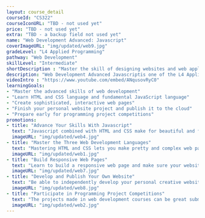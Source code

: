 ```yaml
---
layout: course_detail
courseId: "CS322"
courseIconURL: "TBD - not used yet"
price: "TBD - not used yet"
extra: "TBD - a backup field not used yet"
name: "Web Development Advanced: Javascript"
coverImageURL: "img/updated/web9.jpg"
gradeLevel: "L4 Applied Programming"
pathway: "Web Development"
skillLevel: "Intermediate"
shortDescription : "Master the skill of designing websites and web applications with dynamic and interactive features, publish them confidently on the cloud, and allow users around the world to experience your creativity and talent！"
description: "Web Development Advanced Javascriptis one of the L4 Applied Programming series courses. Building off of the Web 1 course, students will learn the Javascript programming language and learn how to add interactivity to their projects. The ultimate goal is to help students build dynamic and interactive websites and web applications that can be published on the cloud."
videoIntro : "https://www.youtube.com/embed/ANqusovRyC0"
learningGoals:
- "Master the advanced skills of web development"
- "Learn HTML and CSS language and fundamental JavaScript language"
- "Create sophisticated, interactive web pages"
- "Finish your personal website project and publish it to the cloud"
- "Prepare early for programming project competitions"
promotions:
- title: "Advance Your Skills With Javascript"
  text: "Javascript combined with HTML and CSS make for beautiful and functional websites that elevate the user experience."
  imageURL: "img/updated/web4.jpg"
- title: "Master the Three Web Development Languages"
  text: "Mastering HTML and CSS lets you make pretty and complex web pages. Adding Javascript into the mix will bolster your website into the next level of looks and functionality."
  imageURL: "img/updated/web1.jpg"
- title: "Build Responsive Web Pages"
  text: "Learn to build a responsive web page and make sure your website displays perfectly on different devices to provide the smoothest user experience possible."
  imageURL: "img/updated/web7.jpg"
- title: "Develop and Publish Your Own Website"
  text: "Be able to independently develop your personal creative website and deploy it on the cloud to be accessed by users worldwide."
  imageURL: "img/updated/web8.jpg"
- title: "Participate in Programming Project Competitions"
  text: "The projects made in web development courses can be great submissions for programming project competitions. Use all of your creativity, get involved in solving life's problems, do experiments, publish the projects, and build a foundation for college applications."
  imageURL: "img/updated/web2.jpg"
---
```


